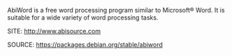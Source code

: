
 AbiWord is a free word processing program similar to
 Microsoft® Word. It is suitable for a wide variety of
 word processing tasks.
 
 SITE: http://www.abisource.com

 SOURCE: https://packages.debian.org/stable/abiword
